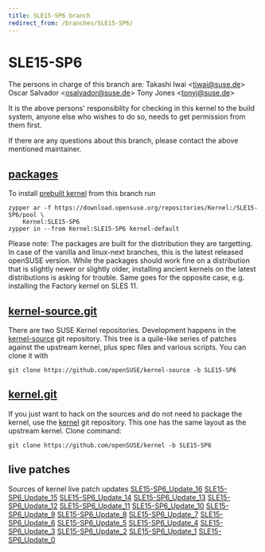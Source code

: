 ```yaml
---
title: SLE15-SP6 branch
redirect_from: /branches/SLE15-SP6/
---
```

# SLE15-SP6
The persons in charge of this branch are:
Takashi Iwai <[tiwai@suse.de](mailto:tiwai@suse.de?subject=SLE15-SP6%20branch)>
Oscar Salvador <[osalvador@suse.de](mailto:osalvador@suse.de?subject=SLE15-SP6%20branch)>
Tony Jones <[tonyj@suse.de](mailto:tonyj@suse.de?subject=SLE15-SP6%20branch)>

It is the above persons' responsiblity for checking in this kernel to
the build system, anyone else who wishes to do so, needs to get
permission from them first.

If there are any questions about this branch, please contact the above
mentioned maintainer.


## [packages](https://download.opensuse.org/repositories/Kernel:/SLE15-SP6)
To install
[prebuilt kernel](https://download.opensuse.org/repositories/Kernel:/SLE15-SP6)
from this branch run

```
zypper ar -f https://download.opensuse.org/repositories/Kernel:/SLE15-SP6/pool \
    Kernel:SLE15-SP6
zypper in --from Kernel:SLE15-SP6 kernel-default
```

Please note: The packages are built for the distribution they are
targetting. In case of the vanilla and linux-next branches, this is the
latest released openSUSE version. While the packages should work
fine on a distribution that is slightly newer or slightly older,
installing ancient kernels on the latest distributions is asking for
trouble. Same goes for the opposite case, e.g. installing the Factory
kernel on SLES 11.

## [kernel-source.git](https://github.com/openSUSE/kernel-source/tree/SLE15-SP6)
There are two SUSE Kernel repositories. Development happens in the
[kernel-source](https://github.com/openSUSE/kernel-source/tree/SLE15-SP6)
git repository. This tree is a quile-like series of patches against the
upstream kernel, plus spec files and various scripts. You can clone it
with

```
git clone https://github.com/openSUSE/kernel-source -b SLE15-SP6
```

## [kernel.git](https://github.com/openSUSE/kernel/tree/SLE15-SP6)
If you just want to hack on the sources and do not need to package the
kernel, use the [kernel](https://github.com/openSUSE/kernel/tree/SLE15-SP6)
git repository. This one has the same layout as the upstream kernel. Clone
command:

```
git clone https://github.com/openSUSE/kernel -b SLE15-SP6
```

## live patches
Sources of kernel live patch updates [SLE15-SP6_Update_16](https://github.com/SUSE/kernel-livepatch/tree/SLE15-SP6_Update_16) [SLE15-SP6_Update_15](https://github.com/SUSE/kernel-livepatch/tree/SLE15-SP6_Update_15) [SLE15-SP6_Update_14](https://github.com/SUSE/kernel-livepatch/tree/SLE15-SP6_Update_14) [SLE15-SP6_Update_13](https://github.com/SUSE/kernel-livepatch/tree/SLE15-SP6_Update_13) [SLE15-SP6_Update_12](https://github.com/SUSE/kernel-livepatch/tree/SLE15-SP6_Update_12) [SLE15-SP6_Update_11](https://github.com/SUSE/kernel-livepatch/tree/SLE15-SP6_Update_11) [SLE15-SP6_Update_10](https://github.com/SUSE/kernel-livepatch/tree/SLE15-SP6_Update_10) [SLE15-SP6_Update_9](https://github.com/SUSE/kernel-livepatch/tree/SLE15-SP6_Update_9) [SLE15-SP6_Update_8](https://github.com/SUSE/kernel-livepatch/tree/SLE15-SP6_Update_8) [SLE15-SP6_Update_7](https://github.com/SUSE/kernel-livepatch/tree/SLE15-SP6_Update_7) [SLE15-SP6_Update_6](https://github.com/SUSE/kernel-livepatch/tree/SLE15-SP6_Update_6) [SLE15-SP6_Update_5](https://github.com/SUSE/kernel-livepatch/tree/SLE15-SP6_Update_5) [SLE15-SP6_Update_4](https://github.com/SUSE/kernel-livepatch/tree/SLE15-SP6_Update_4) [SLE15-SP6_Update_3](https://github.com/SUSE/kernel-livepatch/tree/SLE15-SP6_Update_3) [SLE15-SP6_Update_2](https://github.com/SUSE/kernel-livepatch/tree/SLE15-SP6_Update_2) [SLE15-SP6_Update_1](https://github.com/SUSE/kernel-livepatch/tree/SLE15-SP6_Update_1) [SLE15-SP6_Update_0](https://github.com/SUSE/kernel-livepatch/tree/SLE15-SP6_Update_0)
